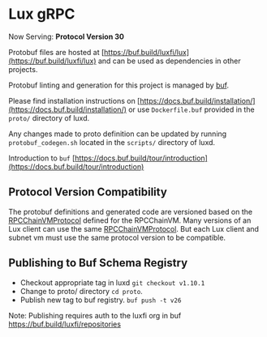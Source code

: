# Lux gRPC

Now Serving: **Protocol Version 30**

Protobuf files are hosted at
[https://buf.build/luxfi/lux](https://buf.build/luxfi/lux) and
can be used as dependencies in other projects.

Protobuf linting and generation for this project is managed by
[buf](https://github.com/bufbuild/buf).

Please find installation instructions on
[https://docs.buf.build/installation/](https://docs.buf.build/installation/) or
use `Dockerfile.buf` provided in the `proto/` directory of luxd.

Any changes made to proto definition can be updated by running
`protobuf_codegen.sh` located in the `scripts/` directory of luxd.

Introduction to `buf`
[https://docs.buf.build/tour/introduction](https://docs.buf.build/tour/introduction)

## Protocol Version Compatibility

The protobuf definitions and generated code are versioned based on the
[RPCChainVMProtocol](../version/version.go#L13) defined for the RPCChainVM.
Many versions of an Lux client can use the same
[RPCChainVMProtocol](../version/version.go#L13). But each Lux client and
subnet vm must use the same protocol version to be compatible.

## Publishing to Buf Schema Registry

- Checkout appropriate tag in luxd `git checkout v1.10.1`
- Change to proto/ directory `cd proto`.
- Publish new tag to buf registry. `buf push -t v26`

Note: Publishing requires auth to the luxfi org in buf
https://buf.build/luxfi/repositories